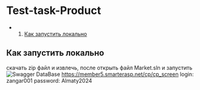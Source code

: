 ﻿# Test-task-Product

* 1. [Как запустить локально](#Какзапуститьлокально)

## <a name='Какзапуститьлокально'>Как запустить локально </a>
скачать zip файл и извлечь, после открыть файл Market.sln и запустить
![Swagger](C:\Users\primzhanov.z\Pictures\swagger.png)
DataBase
https://member5.smarterasp.net/cp/cp_screen
login: zangar001
password: Almaty2024


